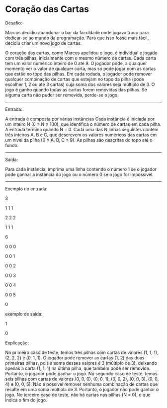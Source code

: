 
# Coração das Cartas

Desafio:

Marcos decidiu abandonar o bar da faculdade onde jogava truco para dedicar-se ao
mundo da programação. Para que isso fosse mais fácil, decidiu criar um novo jogo
de cartas.

O coração das cartas, como Marcos apelidou o jogo, é individual e jogado com três
pilhas, inicialmente com o mesmo número de cartas. Cada carta tem um valor numérico
inteiro de 0 até 9. O jogador pode, a qualquer momento ver o valor de qualquer carta,
mas só pode jogar com as cartas que estão no topo das pilhas. Em cada rodada, o jogador
pode remover qualquer combinação de cartas que estejam no topo da pilha (pode escolher 1,
2 ou até 3 cartas) cuja soma dos valores seja múltiplo de 3. O jogo é ganho quando todas
as cartas forem removidas das pilhas. Se alguma carta não puder ser removida, perde-se o
jogo.

---

Entrada:

A entrada é composta por várias instâncias Cada instância é iniciada por um inteiro N
(0 ≤ N ≤ 100), que identifica o número de cartas em cada pilha. A entrada termina quando
N = 0. Cada uma das N linhas seguintes contém três inteiros A, B e C, que descrevem os
valores numéricos das cartas em um nível da pilha (0 ≤ A, B, C ≤  9). As pilhas são
descritas do topo até o fundo.

---

Saída:

Para cada instância, imprima uma linha contendo o número 1 se o jogador pode ganhar a
instância do jogo ou o número 0 se o jogo for impossível.

---

Exemplo de entrada:

3

1 1 1

2 2 2

1 1 1

6

0 0 0

0 0 1

0 0 2

0 0 3

0 0 4

0 0 5

0


exemplo de saida:

1

0

Explicação:

No primeiro caso de teste, temos três pilhas com cartas de valores (1, 1, 1), (2, 2, 2) e (0, 1, 1).
O jogador pode remover as cartas (1, 2) das duas primeiras pilhas, pois a soma desses valores é 3 (múltiplo de 3), 
deixando apenas a carta (1, 1, 1) na última pilha, que também pode ser removida. Portanto, o jogador pode ganhar o jogo.
No segundo caso de teste, temos seis pilhas com cartas de valores 
(0, 0, 0), (0, 0, 1), (0, 0, 2), (0, 0, 3), (0, 0, 4) e (0, 0, 5). 
Não é possível remover nenhuma combinação de cartas que resulte em uma soma múltipla de 3. Portanto, 
o jogador não pode ganhar o jogo.
No terceiro caso de teste, não há cartas nas pilhas (N = 0), o que indica o fim do jogo.